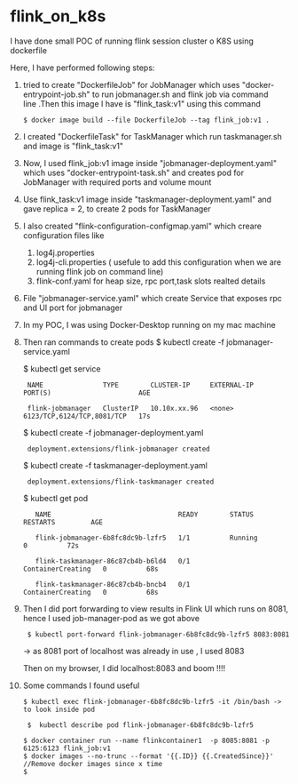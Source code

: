 # flink_on_k8s
I have done small POC of running flink session cluster o K8S using dockerfile

Here, I have performed following steps:

  1. tried to create "DockerfileJob" for JobManager  which uses "docker-entrypoint-job.sh" to run jobmanager.sh and flink job via command  
      line .Then this image I have is "flink_task:v1" using this command 
      
      
         $ docker image build --file DockerfileJob --tag flink_job:v1 .

  2. I created "DockerfileTask" for TaskManager which run taskmanager.sh and image is "flink_task:v1"

  3. Now, I used flink_job:v1 image inside "jobmanager-deployment.yaml" which uses "docker-entrypoint-task.sh" and creates pod for 
     JobManager with required ports and volume mount

  4. Use flink_task:v1 image inside "taskmanager-deployment.yaml" and gave replica = 2, to create 2 pods for TaskManager
  
  5. I also created "flink-configuration-configmap.yaml" which creare configuration files like 
        1. log4j.properties
        2. log4j-cli.properties ( usefule to add this configuration when we are running flink job on command line)
        3. flink-conf.yaml for heap size, rpc port,task slots realted details
        
  6. File "jobmanager-service.yaml" which create Service that exposes rpc and UI port for jobmanager  
  
  7. In my POC, I was using Docker-Desktop running on my mac machine
  
  8. Then ran commands to create pods 
      $  kubectl create -f jobmanager-service.yaml
      
      $ kubectl get service
      
          NAME               TYPE        CLUSTER-IP     EXTERNAL-IP   PORT(S)                      AGE
        
          flink-jobmanager   ClusterIP   10.10x.xx.96   <none>        6123/TCP,6124/TCP,8081/TCP   17s
  
      $  kubectl create -f jobmanager-deployment.yaml
      
          deployment.extensions/flink-jobmanager created
        
      $ kubectl create -f taskmanager-deployment.yaml
      
          deployment.extensions/flink-taskmanager created
        
      $ kubectl get pod
      
            NAME                                READY        STATUS        RESTARTS         AGE

            flink-jobmanager-6b8fc8dc9b-lzfr5   1/1          Running             0          72s

            flink-taskmanager-86c87cb4b-b6ld4   0/1          ContainerCreating   0          68s

            flink-taskmanager-86c87cb4b-bncb4   0/1          ContainerCreating   0          68s
        
  9. Then I did port forwarding to view results in Flink UI which runs on 8081, hence I used job-manager-pod as we got above
      
          $ kubectl port-forward flink-jobmanager-6b8fc8dc9b-lzfr5 8083:8081 
          
       -> as 8081 port of localhost was already in use , I used 8083
      
     
     Then on my browser, I did localhost:8083 and boom !!!!
      
      
 10. Some commands I found useful
 
         $ kubectl exec flink-jobmanager-6b8fc8dc9b-lzfr5 -it /bin/bash -> to look inside pod
      
          $  kubectl describe pod flink-jobmanager-6b8fc8dc9b-lzfr5
     
         $ docker container run --name flinkcontainer1  -p 8085:8081 -p 6125:6123 flink_job:v1 
         $ docker images --no-trunc --format '{{.ID}} {{.CreatedSince}}' //Remove docker images since x time
         $








